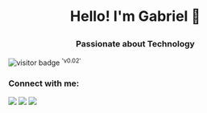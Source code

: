 # <p align="center"> Hello! I'm Gabriel 👋 </p>
### <p align="center"> Passionate about Technology </p>

![visitor badge](https://visitor-badge.glitch.me/badge?page_id=gabrierf) <sup>'v0.02'</sup>

### Connect with me:
<a href="https://linkedin.com/in/gabrierf" target="_blank"><img src="https://img.icons8.com/color/48/000000/linkedin.png"/></a> <a href="https://instagram.com/gabrierf" target="_blank"><img src="https://img.icons8.com/fluency/48/000000/instagram-new.png"/></a> <a href="https://indelevel.tech" target="_blank"><img src="https://img.icons8.com/color/48/000000/google-sites--v1.png"/></a>





<!--
**gabrierf/gabrierf** is a ✨ _special_ ✨ repository because its `README.md` (this file) appears on your GitHub profile.

Here are some ideas to get you started:

- 🔭 I’m currently working on ...
- 🌱 I’m currently learning ...
- 👯 I’m looking to collaborate on ...
- 🤔 I’m looking for help with ...
- 💬 Ask me about ...
- 📫 How to reach me: ...
- 😄 Pronouns: ...
- ⚡ Fun fact: ...
-->
